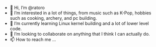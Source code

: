 - 👋 Hi, I’m @ratoro
- 👀 I’m interested in a lot of things, from music such as K-Pop, hobbies such as cooking, archery, and pc building.
- 🌱 I’m currently learning Linux kernel building and a lot of lower level code.
- 💞️ I’m looking to collaborate on anything that I think I can actually do.
- 📫 How to reach me ...

<!---
ratoro/ratoro is a ✨ special ✨ repository because its `README.md` (this file) appears on your GitHub profile.
You can click the Preview link to take a look at your changes.
--->
